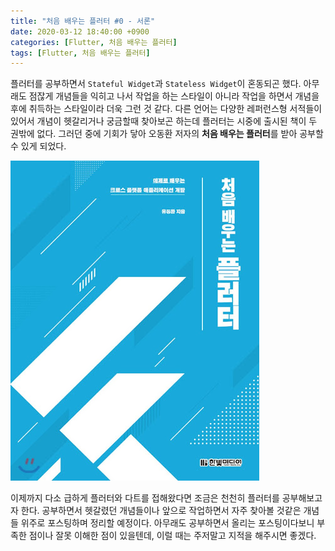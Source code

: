 ```yaml
---
title: "처음 배우는 플러터 #0 - 서론"
date: 2020-03-12 18:40:00 +0900
categories: [Flutter, 처음 배우는 플러터]
tags: [Flutter, 처음 배우는 플러터]
---
```



플러터를 공부하면서 ```Stateful Widget```과 ``Stateless Widget``이 혼동되곤 했다.
아무래도 점잖게 개념들을 익히고 나서 작업을 하는 스타일이 아니라 작업을 하면서 개념을 후에 취득하는 스타일이라 더욱 그런 것 같다. 다른 언어는 다양한 레퍼런스형 서적들이 있어서 개념이 헷갈리거나 궁금할때 찾아보곤 하는데 플러터는 시중에 출시된 책이 두 권밖에 없다. 그러던 중에 기회가 닿아 오동환 저자의  **처음 배우는 플러터**를 받아 공부할 수 있게 되었다.

![book_flutter_2](/assets/img/posting/flutter/book_flutter_2.jpg)


이제까지 다소 급하게 플러터와 다트를 접해왔다면 조금은 천천히 플러터를 공부해보고자 한다. 공부하면서 헷갈렸던 개념들이나 앞으로 작업하면서 자주 찾아볼 것같은 개념들 위주로 포스팅하며 정리할 예정이다. 아무래도 공부하면서 올리는 포스팅이다보니 부족한 점이나 잘못 이해한 점이 있을텐데, 이럴 때는 주저말고 지적을 해주시면 좋겠다.
